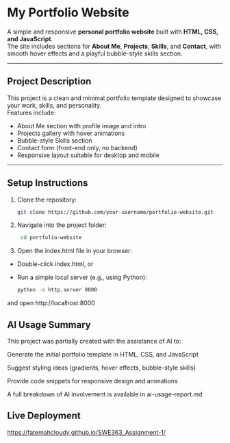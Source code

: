 # My Portfolio Website

A simple and responsive **personal portfolio website** built with **HTML, CSS, and JavaScript**.  
The site includes sections for **About Me**, **Projects**, **Skills**, and **Contact**, with smooth hover effects and a playful bubble-style skills section.

---

## Project Description

This project is a clean and minimal portfolio template designed to showcase your work, skills, and personality.  
Features include:
- About Me section with profile image and intro
- Projects gallery with hover animations
- Bubble-style Skills section
- Contact form (front-end only, no backend)
- Responsive layout suitable for desktop and mobile

---

## Setup Instructions

1. Clone the repository:
   ```bash
   git clone https://github.com/your-username/portfolio-website.git

2. Navigate into the project folder:
   ```bash
    cd portfolio-website

3. Open the index.html file in your browser:

- Double-click index.html, or

- Run a simple local server (e.g., using Python):
   ```bash
  python -m http.server 8000

 and open http://localhost:8000

## AI Usage Summary

This project was partially created with the assistance of AI to:

Generate the initial portfolio template in HTML, CSS, and JavaScript

Suggest styling ideas (gradients, hover effects, bubble-style skills)

Provide code snippets for responsive design and animations

A full breakdown of AI involvement is available in ai-usage-report.md

## Live Deployment

https://fatemahcloudy.github.io/SWE363_Assignment-1/

